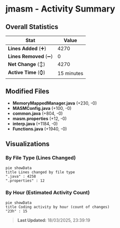 # jmasm - Activity Summary 

## Overall Statistics

| Stat                   | Value                                                             |
| ---------------------- | ----------------------------------------------------------------- |
| **Lines Added** (➕)   | 4270                                          |
| **Lines Removed** (➖) | 0                                        |
| **Net Change** (↕)    | 4270                |
| **Active Time** (⌚)   | 15 minutes |


## Modified Files
- **MemoryMappedManager.java** (+230, -0)
- **MASMConfig.java** (+100, -0)
- **common.java** (+804, -0)
- **masm.properties** (+12, -0)
- **interp.java** (+1184, -0)
- **Functions.java** (+1940, -0)

## Visualizations

### By File Type (Lines Changed)

```mermaid
pie showData
title Lines changed by file type
".java" : 4258
".properties" : 12
```

### By Hour (Estimated Activity Count)

```mermaid
pie showData
title Coding activity by hour (count of changes)
"23h" : 15
```


> **Last Updated:** 18/03/2025, 23:39:19